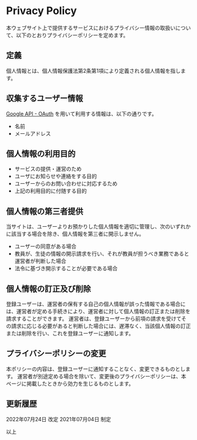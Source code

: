 # Privacy Policy

本ウェブサイト上で提供するサービスにおけるプライバシー情報の取扱いについて、以下のとおりプライバシーポリシーを定めます。

## 定義

個人情報とは、個人情報保護法第2条第1項により定義される個人情報を指します。

## 収集するユーザー情報

[Google API - OAuth](https://developers.google.com/identity/protocols/oauth2/policies) を用いて利用する情報は、以下の通りです。

- 名前
- メールアドレス

## 個人情報の利用目的

- サービスの提供・運営のため
- ユーザにお知らせや連絡をする目的
- ユーザーからのお問い合わせに対応するため
- 上記の利用目的に付随する目的

## 個人情報の第三者提供

当サイトは、ユーザーよりお預かりした個人情報を適切に管理し、次のいずれかに該当する場合を除き、個人情報を第三者に開示しません。

- ユーザーの同意がある場合
- 教員が、生徒の情報の開示請求を行い、それが教員が担うべき業務であると運営者が判断した場合
- 法令に基づき開示することが必要である場合

## 個人情報の訂正及び削除

登録ユーザーは、運営者の保有する自己の個人情報が誤った情報である場合には、運営者が定める手続きにより、運営者に対して個人情報の訂正または削除を請求することができます。
運営者は、登録ユーザーから前項の請求を受けてその請求に応じる必要があると判断した場合には、遅滞なく、当該個人情報の訂正または削除を行い、これを登録ユーザーに通知します。

## プライバシーポリシーの変更

本ポリシーの内容は、登録ユーザーに通知することなく、変更できるものとします。 運営者が別途定める場合を除いて、変更後のプライバシーポリシーは、本ページに掲載したときから効力を生じるものとします。

## 更新履歴

2022年07月24日 改定
2021年07月04日 制定

以上
